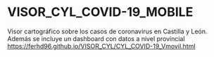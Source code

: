 # VISOR_CYL_COVID-19_MOBILE
Visor cartográfico sobre los casos de coronavirus en Castilla y León. Además se incluye un dashboard con datos a nivel provincial
 https://ferhd96.github.io/VISOR_CYL/CYL_COVID-19_Vmovil.html
